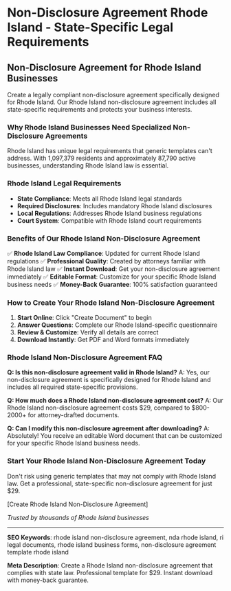 # Non-Disclosure Agreement Rhode Island - State-Specific Legal Requirements

## Non-Disclosure Agreement for Rhode Island Businesses

Create a legally compliant non-disclosure agreement specifically designed for Rhode Island. Our Rhode Island non-disclosure agreement includes all state-specific requirements and protects your business interests.

### Why Rhode Island Businesses Need Specialized Non-Disclosure Agreements

Rhode Island has unique legal requirements that generic templates can't address. With 1,097,379 residents and approximately 87,790 active businesses, understanding Rhode Island law is essential.

### Rhode Island Legal Requirements

- **State Compliance**: Meets all Rhode Island legal standards
- **Required Disclosures**: Includes mandatory Rhode Island disclosures
- **Local Regulations**: Addresses Rhode Island business regulations
- **Court System**: Compatible with Rhode Island court requirements

### Benefits of Our Rhode Island Non-Disclosure Agreement

✅ **Rhode Island Law Compliance**: Updated for current Rhode Island regulations
✅ **Professional Quality**: Created by attorneys familiar with Rhode Island law
✅ **Instant Download**: Get your non-disclosure agreement immediately
✅ **Editable Format**: Customize for your specific Rhode Island business needs
✅ **Money-Back Guarantee**: 100% satisfaction guaranteed

### How to Create Your Rhode Island Non-Disclosure Agreement

1. **Start Online**: Click "Create Document" to begin
2. **Answer Questions**: Complete our Rhode Island-specific questionnaire
3. **Review & Customize**: Verify all details are correct
4. **Download Instantly**: Get PDF and Word formats immediately

### Rhode Island Non-Disclosure Agreement FAQ

**Q: Is this non-disclosure agreement valid in Rhode Island?**
A: Yes, our non-disclosure agreement is specifically designed for Rhode Island and includes all required state-specific provisions.

**Q: How much does a Rhode Island non-disclosure agreement cost?**
A: Our Rhode Island non-disclosure agreement costs $29, compared to $800-2000+ for attorney-drafted documents.

**Q: Can I modify this non-disclosure agreement after downloading?**
A: Absolutely! You receive an editable Word document that can be customized for your specific Rhode Island business needs.

### Start Your Rhode Island Non-Disclosure Agreement Today

Don't risk using generic templates that may not comply with Rhode Island law. Get a professional, state-specific non-disclosure agreement for just $29.

[Create Rhode Island Non-Disclosure Agreement]

*Trusted by thousands of Rhode Island businesses*

---

**SEO Keywords**: rhode island non-disclosure agreement, nda rhode island, ri legal documents, rhode island business forms, non-disclosure agreement template rhode island

**Meta Description**: Create a Rhode Island non-disclosure agreement that complies with state law. Professional template for $29. Instant download with money-back guarantee.
